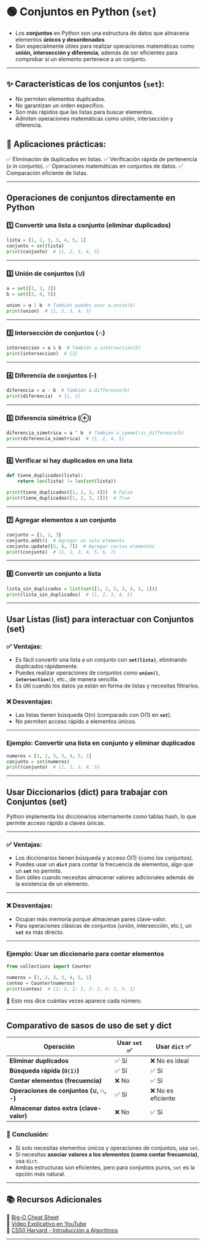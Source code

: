 # 🟢 Conjuntos en Python (`set`)
- Los **conjuntos** en Python son una estructura de datos que almacena elementos **únicos y desordenados**. 
- Son especialmente útiles para realizar operaciones matemáticas como **unión, intersección y diferencia**, además de ser eficientes para comprobar si un elemento pertenece a un conjunto.

---

## ✨ Características de los conjuntos (`set`):
- No permiten elementos duplicados.  
- No garantizan un orden específico.  
- Son más rápidos que las listas para buscar elementos.  
- Admiten operaciones matemáticas como unión, intersección y diferencia.  

## 🚀 Aplicaciones prácticas:
✅ Eliminación de duplicados en listas.
✅ Verificación rápida de pertenencia (x in conjunto).
✅ Operaciones matemáticas en conjuntos de datos.
✅ Comparación eficiente de listas.

---

## Operaciones de conjuntos directamente en Python
### 1️⃣ Convertir una lista a conjunto (eliminar duplicados)
```python
lista = [1, 2, 3, 3, 4, 5, 1]
conjunto = set(lista)
print(conjunto)  # {1, 2, 3, 4, 5}
```

---

### 2️⃣ Unión de conjuntos (∪)
```python
a = set([1, 2, 3])
b = set([3, 4, 5])

union = a | b  # También puedes usar a.union(b)
print(union)  # {1, 2, 3, 4, 5}
```

---

###  3️⃣ Intersección de conjuntos (∩)
```python
interseccion = a & b  # También a.intersection(b)
print(interseccion)  # {3}
```

---

### 4️⃣ Diferencia de conjuntos (-)
```python
diferencia = a - b  # También a.difference(b)
print(diferencia)  # {1, 2}
```

---

### 5️⃣ Diferencia simétrica (⊕)
```python
diferencia_simetrica = a ^ b  # También a.symmetric_difference(b)
print(diferencia_simetrica)  # {1, 2, 4, 5}
```

---

### 6️⃣ Verificar si hay duplicados en una lista
```python
def tiene_duplicados(lista):
    return len(lista) != len(set(lista))

print(tiene_duplicados([1, 2, 3, 4]))  # False
print(tiene_duplicados([1, 2, 3, 3]))  # True
```
---

### 7️⃣ Agregar elementos a un conjunto
```python
conjunto = {1, 2, 3}
conjunto.add(4)  # Agregar un solo elemento
conjunto.update([5, 6, 7])  # Agregar varios elementos
print(conjunto)  # {1, 2, 3, 4, 5, 6, 7}
```

---

### 8️⃣ Convertir un conjunto a lista
```python
lista_sin_duplicados = list(set([1, 2, 3, 3, 4, 5, 1]))
print(lista_sin_duplicados)  # [1, 2, 3, 4, 5]
```

---

## Usar Listas (list) para interactuar con Conjuntos (set)
### ✅ Ventajas:  
- Es fácil convertir una lista a un conjunto con  **`set(lista)`**, eliminando duplicados rápidamente.
- Puedes realizar operaciones de conjuntos como **`union()`**, **`intersection()`**, etc., de manera sencilla.
- Es útil cuando los datos ya están en forma de listas y necesitas filtrarlos.

### ❌ Desventajas:
- Las listas tienen búsqueda O(n) (comparado con O(1) en **`set`**).
- No permiten acceso rápido a elementos únicos.

---

### Ejemplo: Convertir una lista en conjunto y eliminar duplicados
```python
numeros = [1, 2, 3, 3, 4, 5, 1]
conjunto = set(numeros)
print(conjunto)  # {1, 2, 3, 4, 5}
```

---

## Usar Diccionarios (dict) para trabajar con Conjuntos (set)
Python implementa los diccionarios internamente como tablas hash, lo que permite acceso rápido a claves únicas.

---

### ✅ Ventajas:  
- Los diccionarios tienen búsqueda y acceso O(1) (como los conjuntos).
- Puedes usar un **`dict`** para contar la frecuencia de elementos, algo que un **`set`** no permite.
- Son útiles cuando necesitas almacenar valores adicionales además de la existencia de un elemento.

---

### ❌ Desventajas:
- Ocupan más memoria porque almacenan pares clave-valor.
- Para operaciones clásicas de conjuntos (unión, intersección, etc.), un **`set`** es más directo.

---

### Ejemplo: Usar un diccionario para contar elementos
```python
from collections import Counter

numeros = [1, 2, 3, 3, 4, 5, 1]
conteo = Counter(numeros)
print(conteo)  # {1: 2, 2: 1, 3: 2, 4: 1, 5: 1}
```
📌 Esto nos dice cuántas veces aparece cada número.

---

## Comparativo de sasos de uso de set y dict

| **Operación**                          | **Usar `set`** ✅ | **Usar `dict`** ✅ |
|-----------------------------------------|------------------|------------------|
| **Eliminar duplicados**                 | ✅ Sí            | ❌ No es ideal   |
| **Búsqueda rápida (`O(1)`)**            | ✅ Sí            | ✅ Sí            |
| **Contar elementos (frecuencia)**       | ❌ No            | ✅ Sí            |
| **Operaciones de conjuntos (∪, ∩, -)**  | ✅ Sí            | ❌ No es eficiente |
| **Almacenar datos extra (clave-valor)** | ❌ No            | ✅ Sí            |

### 🚀 Conclusión:
- Si solo necesitas elementos únicos y operaciones de conjuntos, usa `set`.  
- Si necesitas **asociar valores a los elementos (como contar frecuencia)**, usa `dict`. 
- Ambas estructuras son eficientes, pero para conjuntos puros, `set` es la opción más natural.

---

## 📚 Recursos Adicionales  
📖 [Big-O Cheat Sheet](https://www.bigocheatsheet.com/)  
🎥 [Video Explicativo en YouTube](https://www.youtube.com/watch?v=__vX2sjlpXU)  
📖 [CS50 Harvard - Introducción a Algoritmos](https://cs50.harvard.edu/)  

---
